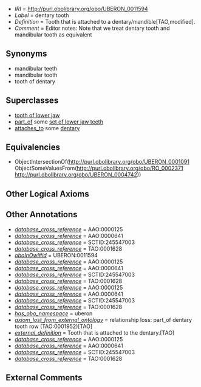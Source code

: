  * *IRI* = http://purl.obolibrary.org/obo/UBERON_0011594
 * *Label* = dentary tooth
 * *Definition* = Tooth that is attached to a dentary/mandible[TAO,modified].
 * *Comment* = Editor notes: Note that we treat dentary tooth and mandibular tooth as equivalent

## Synonyms

 * mandibular teeth
 * mandibular tooth
 * tooth of dentary

## Superclasses

 * [tooth of lower jaw](../../UBERON/68/UBERON_0003268.md)
 * [part_of](../../BFO/50/BFO_0000050.md) some [set of lower jaw teeth](../../UBERON/79/UBERON_0009679.md)
 * [attaches_to](../../RO/71/RO_0002371.md) some [dentary](../../UBERON/42/UBERON_0004742.md)

## Equivalencies

 * ObjectIntersectionOf(<http://purl.obolibrary.org/obo/UBERON_0001091> ObjectSomeValuesFrom(<http://purl.obolibrary.org/obo/RO_0002371> <http://purl.obolibrary.org/obo/UBERON_0004742>))

## Other Logical Axioms


## Other Annotations

 * *[database_cross_reference](../../ef/oboInOwl#hasDbXref.md)* = AAO:0000125
 * *[database_cross_reference](../../ef/oboInOwl#hasDbXref.md)* = AAO:0000641
 * *[database_cross_reference](../../ef/oboInOwl#hasDbXref.md)* = SCTID:245547003
 * *[database_cross_reference](../../ef/oboInOwl#hasDbXref.md)* = TAO:0001628
 * *[oboInOwl#id](../../id/oboInOwl#id.md)* = UBERON:0011594
 * *[database_cross_reference](../../ef/oboInOwl#hasDbXref.md)* = AAO:0000125
 * *[database_cross_reference](../../ef/oboInOwl#hasDbXref.md)* = AAO:0000641
 * *[database_cross_reference](../../ef/oboInOwl#hasDbXref.md)* = SCTID:245547003
 * *[database_cross_reference](../../ef/oboInOwl#hasDbXref.md)* = TAO:0001628
 * *[database_cross_reference](../../ef/oboInOwl#hasDbXref.md)* = AAO:0000125
 * *[database_cross_reference](../../ef/oboInOwl#hasDbXref.md)* = AAO:0000641
 * *[database_cross_reference](../../ef/oboInOwl#hasDbXref.md)* = SCTID:245547003
 * *[database_cross_reference](../../ef/oboInOwl#hasDbXref.md)* = TAO:0001628
 * *[has_obo_namespace](../../ce/oboInOwl#hasOBONamespace.md)* = uberon
 * *[axiom_lost_from_external_ontology](../../UBPROP/02/UBPROP_0000002.md)* = relationship loss: part_of dentary tooth row (TAO:0001952)[TAO]
 * *[external_definition](../../UBPROP/01/UBPROP_0000001.md)* = Tooth that is attached to the dentary.[TAO]
 * *[database_cross_reference](../../ef/oboInOwl#hasDbXref.md)* = AAO:0000125
 * *[database_cross_reference](../../ef/oboInOwl#hasDbXref.md)* = AAO:0000641
 * *[database_cross_reference](../../ef/oboInOwl#hasDbXref.md)* = SCTID:245547003
 * *[database_cross_reference](../../ef/oboInOwl#hasDbXref.md)* = TAO:0001628

## External Comments

